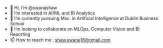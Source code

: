 - 👋 Hi, I’m @swarajshaw
- 👀 I’m interested in AI/ML and BI Analytics
- 🌱 I’m currently pursuing Msc. in Artificial Intelligence at Dublin Business School
- 💞️ I’m looking to collaborate on MLOps, Computer Vision and BI Reporting
- 📫 How to reach me : shaw.swaraj16@gmail.com

<!---
swarajshaw/swarajshaw is a ✨ special ✨ repository because its `README.md` (this file) appears on your GitHub profile.
You can click the Preview link to take a look at your changes.
--->
